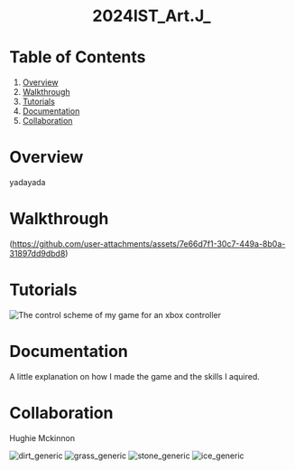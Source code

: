 <h1 align="center">
  <br />
 2024IST_Art.J_
</h1>

# Table of Contents

1. [Overview](https://github.com/TempeHS/2024IST_Art.J_?tab=readme-ov-file#overview)
2. [Walkthrough](https://github.com/TempeHS/2024IST_Art.J_?tab=readme-ov-file#walkthrough)
3. [Tutorials](https://github.com/TempeHS/2024IST_Art.J_?tab=readme-ov-file#tutorials)
4. [Documentation](https://github.com/TempeHS/2024IST_Art.J_?tab=readme-ov-file#documentation)
5. [Collaboration](https://github.com/TempeHS/2024IST_Art.J_?tab=readme-ov-file#collaboration)

# Overview

yadayada

# Walkthrough

(https://github.com/user-attachments/assets/7e66d7f1-30c7-449a-8b0a-31897dd9dbd8)

# Tutorials

![The control scheme of my game for an xbox controller](https://github.com/user-attachments/assets/9d09c65f-24d2-4789-90e9-47b714064592)

# Documentation

A little explanation on how I made the game and the skills I aquired.

# Collaboration

Hughie Mckinnon<p>
![dirt_generic](https://github.com/user-attachments/assets/4b3c6e3c-bdcb-49e2-af15-010e7ca36436)
![grass_generic](https://github.com/user-attachments/assets/6101c9a4-e73f-4592-8be5-755708f914de)
![stone_generic](https://github.com/user-attachments/assets/eaecaa43-d469-4307-8dbb-81fc8fbbd9e0)
![ice_generic](https://github.com/user-attachments/assets/695da640-b0c6-4853-9645-3785d5e8b270)
